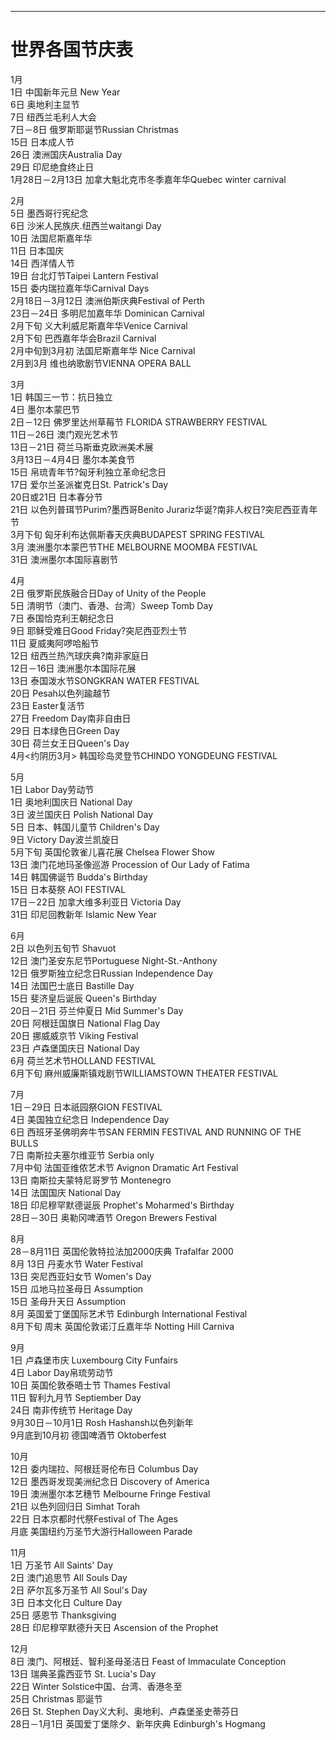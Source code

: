 ---
# 世界各国节庆表  

1月  
1日 中国新年元旦 New Year  
6日 奥地利主显节  
7日 纽西兰毛利人大会  
7日－8日 俄罗斯耶诞节Russian Christmas  
15日 日本成人节  
26日 澳洲国庆Australia Day  
29日 印尼绝食终止日  
1月28日－2月13日 加拿大魁北克市冬季嘉年华Quebec winter carnival  
  
2月  
5日 墨西哥行宪纪念  
6日 沙米人民族庆.纽西兰waitangi Day  
10日 法国尼斯嘉年华  
11日 日本国庆  
14日 西洋情人节  
19日 台北灯节Taipei Lantern Festival  
15日 委内瑞拉嘉年华Carnival Days  
2月18日－3月12日 澳洲伯斯庆典Festival of Perth  
23日－24日 多明尼加嘉年华 Dominican Carnival  
2月下旬 义大利威尼斯嘉年华Venice Carnival  
2月下旬 巴西嘉年华会Brazil Carnival  
2月中旬到3月初 法国尼斯嘉年华 Nice Carnival  
2月到3月 维也纳歌剧节VIENNA OPERA BALL  
  
3月  
1日 韩国三一节：抗日独立  
4日 墨尔本蒙巴节  
2日－12日 佛罗里达州草莓节 FLORIDA STRAWBERRY FESTIVAL  
11日－26日 澳门观光艺术节  
13日－21日 荷兰马斯垂克欧洲美术展  
3月13日－4月4日 墨尔本美食节  
15日 帛琉青年节?匈牙利独立革命纪念日  
17日 爱尔兰圣派崔克日St. Patrick's Day  
20日或21日 日本春分节  
21日 以色列普珥节Purim?墨西哥Benito Jurariz华诞?南非人权日?突尼西亚青年节  
3月下旬 匈牙利布达佩斯春天庆典BUDAPEST SPRING FESTIVAL  
3月 澳洲墨尔本蒙巴节THE MELBOURNE MOOMBA FESTIVAL  
31日 澳洲墨尔本国际喜剧节  
  
4月  
2日 俄罗斯民族融合日Day of Unity of the People  
5日 清明节（澳门、香港、台湾）Sweep Tomb Day  
7日 泰国恰克利王朝纪念日  
9日 耶稣受难日Good Friday?突尼西亚烈士节  
11日 夏威夷阿啰哈船节  
12日 纽西兰热汽球庆典?南非家庭日  
12日－16日 澳洲墨尔本国际花展  
13日 泰国泼水节SONGKRAN WATER FESTIVAL  
20日 Pesah以色列踰越节  
23日 Easter复活节  
27日 Freedom Day南非自由日  
29日 日本绿色日Green Day  
30日 荷兰女王日Queen's Day  
4月<约阴历3月> 韩国珍岛灵登节CHINDO YONGDEUNG FESTIVAL  
  
5月  
1日 Labor Day劳动节  
1日 奥地利国庆日 National Day  
3日 波兰国庆日 Polish National Day  
5日 日本、韩国儿童节 Children's Day  
9日 Victory Day波兰凯旋日  
5月下旬 英国伦敦雀儿喜花展 Chelsea Flower Show  
13日 澳门花地玛圣像巡游 Procession of Our Lady of Fatima  
14日 韩国佛诞节 Budda's Birthday  
15日 日本葵祭 AOI FESTIVAL  
17日－22日 加拿大维多利亚日 Victoria Day  
31日 印尼回教新年 Islamic New Year  
  
6月  
2日 以色列五旬节 Shavuot  
12日 澳门圣安东尼节Portuguese Night-St.-Anthony  
12日 俄罗斯独立纪念日Russian Independence Day  
14日 法国巴士底日 Bastille Day  
15日 斐济皇后诞辰 Queen's Birthday  
20日－21日 芬兰仲夏日 Mid Summer's Day  
20日 阿根廷国旗日 National Flag Day  
20日 挪威威京节 Viking Festival  
23日 卢森堡国庆日 National Day  
6月 荷兰艺术节HOLLAND FESTIVAL  
6月下旬 麻州威廉斯镇戏剧节WILLIAMSTOWN THEATER FESTIVAL  
  
7月  
1日－29日 日本祇园祭GION FESTIVAL  
4日 美国独立纪念日 Independence Day  
6日 西班牙圣佛明奔牛节SAN FERMIN FESTIVAL AND RUNNING OF THE BULLS  
7日 南斯拉夫塞尔维亚节 Serbia only  
7月中旬 法国亚维侬艺术节 Avignon Dramatic Art Festival  
13日 南斯拉夫蒙特尼哥罗节 Montenegro  
14日 法国国庆 National Day  
18日 印尼穆罕默德诞辰 Prophet's Moharmed's Birthday  
28日－30日 奥勒冈啤酒节 Oregon Brewers Festival  
  
8月  
28－8月11日 英国伦敦特拉法加2000庆典 Trafalfar 2000  
8月 13日 丹麦水节 Water Festival  
13日 突尼西亚妇女节 Women's Day  
15日 瓜地马拉圣母日 Assumption  
15日 圣母升天日 Assumption  
8月 英国爱丁堡国际艺术节 Edinburgh International Festival  
8月下旬 周末 英国伦敦诺汀丘嘉年华 Notting Hill Carniva  
  
9月  
1日 卢森堡市庆 Luxembourg City Funfairs  
4日 Labor Day帛琉劳动节  
10日 英国伦敦泰晤士节 Thames Festival  
11日 智利九月节 Septiember Day  
24日 南非传统节 Heritage Day  
9月30日－10月1日 Rosh Hashansh以色列新年  
9月底到10月初 德国啤酒节 Oktoberfest  
  
10月  
12日 委内瑞拉、阿根廷哥伦布日 Columbus Day  
12日 墨西哥发现美洲纪念日 Discovery of America  
19日 澳洲墨尔本艺穗节 Melbourne Fringe Festival  
21日 以色列回归日 Simhat Torah  
22日 日本京都时代祭Festival of The Ages  
月底 美国纽约万圣节大游行Halloween Parade  
  
11月  
1日 万圣节 All Saints' Day  
2日 澳门追思节 All Souls Day  
2日 萨尔瓦多万圣节 All Soul's Day  
3日 日本文化日 Culture Day  
25日 感恩节 Thanksgiving  
28日 印尼穆罕默德升天日 Ascension of the Prophet  
  
12月  
8日 澳门、阿根廷、智利圣母圣洁日 Feast of Immaculate Conception  
13日 瑞典圣露西亚节 St. Lucia's Day  
22日 Winter Solstice中国、台湾、香港冬至  
25日 Christmas 耶诞节  
26日 St. Stephen Day义大利、奥地利、卢森堡圣史蒂芬日  
28日－1月1日 英国爱丁堡除夕、新年庆典 Edinburgh's Hogmang  